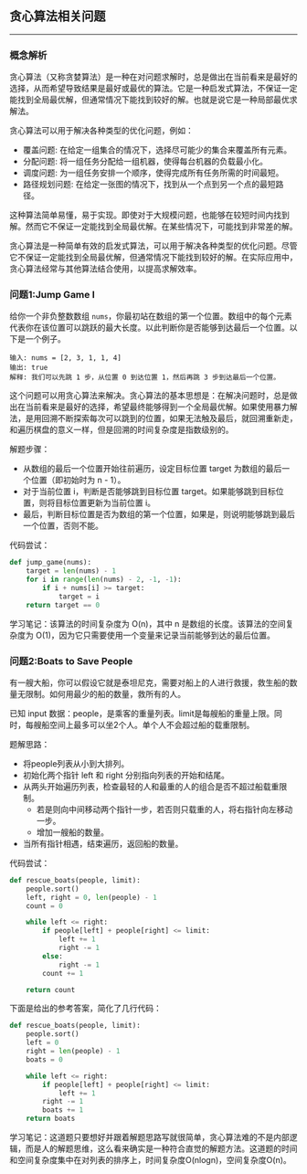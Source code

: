 ## 贪心算法相关问题

---
### 概念解析

贪心算法（又称贪婪算法）是一种在对问题求解时，总是做出在当前看来是最好的选择，从而希望导致结果是最好或最优的算法。它是一种启发式算法，不保证一定能找到全局最优解，但通常情况下能找到较好的解。也就是说它是一种局部最优求解法。

贪心算法可以用于解决各种类型的优化问题，例如：

* 覆盖问题: 在给定一组集合的情况下，选择尽可能少的集合来覆盖所有元素。
* 分配问题: 将一组任务分配给一组机器，使得每台机器的负载最小化。
* 调度问题: 为一组任务安排一个顺序，使得完成所有任务所需的时间最短。
* 路径规划问题: 在给定一张图的情况下，找到从一个点到另一个点的最短路径。

这种算法简单易懂，易于实现。即使对于大规模问题，也能够在较短时间内找到解。然而它不保证一定能找到全局最优解。在某些情况下，可能找到非常差的解。

贪心算法是一种简单有效的启发式算法，可以用于解决各种类型的优化问题。尽管它不保证一定能找到全局最优解，但通常情况下能找到较好的解。在实际应用中，贪心算法经常与其他算法结合使用，以提高求解效率。

### 问题1:Jump Game I

给你一个非负整数数组 `nums`，你最初站在数组的第一个位置。数组中的每个元素代表你在该位置可以跳跃的最大长度。以此判断你是否能够到达最后一个位置。以下是一个例子。

```
输入: nums = [2, 3, 1, 1, 4]
输出: true
解释: 我们可以先跳 1 步，从位置 0 到达位置 1，然后再跳 3 步到达最后一个位置。
```

这个问题可以用贪心算法来解决。贪心算法的基本思想是：在解决问题时，总是做出在当前看来是最好的选择，希望最终能够得到一个全局最优解。如果使用暴力解法，是用回溯不断探索每次可以跳到的位置，如果无法触及最后，就回溯重新走，和遍历棋盘的意义一样，但是回溯的时间复杂度是指数级别的。

解题步骤：

- 从数组的最后一个位置开始往前遍历，设定目标位置 target 为数组的最后一个位置（即初始时为 n - 1）。
- 对于当前位置 i，判断是否能够跳到目标位置 target。如果能够跳到目标位置，则将目标位置更新为当前位置 i。
- 最后，判断目标位置是否为数组的第一个位置，如果是，则说明能够跳到最后一个位置，否则不能。


代码尝试：

```python
def jump_game(nums):
    target = len(nums) - 1
    for i in range(len(nums) - 2, -1, -1):
        if i + nums[i] >= target:
            target = i
    return target == 0
```

学习笔记：该算法的时间复杂度为 O(n)，其中 n 是数组的长度。该算法的空间复杂度为 O(1)，因为它只需要使用一个变量来记录当前能够到达的最后位置。

### 问题2:Boats to Save People

有一艘大船，你可以假设它就是泰坦尼克，需要对船上的人进行救援，救生船的数量无限制。如何用最少的船的数量，救所有的人。

已知 input 数据：people，是乘客的重量列表。limit是每艘船的重量上限。同时，每艘船空间上最多可以坐2个人。单个人不会超过船的载重限制。

题解思路：

- 将people列表从小到大排列。
- 初始化两个指针 left 和 right 分别指向列表的开始和结尾。
- 从两头开始遍历列表，检查最轻的人和最重的人的组合是否不超过船载重限制。
  - 若是则向中间移动两个指针一步，若否则只载重的人，将右指针向左移动一步。
  - 增加一艘船的数量。
- 当所有指针相遇，结束遍历，返回船的数量。

代码尝试：

```python
def rescue_boats(people, limit):
    people.sort()
    left, right = 0, len(people) - 1
    count = 0

    while left <= right:
        if people[left] + people[right] <= limit:
            left += 1
            right -= 1
        else:
            right -= 1
        count += 1

    return count
```

下面是给出的参考答案，简化了几行代码：

```python
def rescue_boats(people, limit):
    people.sort()
    left = 0
    right = len(people) - 1
    boats = 0  

    while left <= right:  
        if people[left] + people[right] <= limit:
            left += 1  
        right -= 1
        boats += 1 
    return boats
```

学习笔记：这道题只要想好并跟着解题思路写就很简单，贪心算法难的不是内部逻辑，而是人的解题思维，这么看来确实是一种符合直觉的解题方法。这道题的时间和空间复杂度集中在对列表的排序上，时间复杂度O(nlogn)，空间复杂度O(n)。
